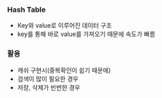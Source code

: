 ### Hash Table
- Key와 value로 이루어진 데이터 구조
- key를 통해 바로 value를 가져오기 때문에 속도가 빠름


### 활용
- 캐쉬 구현시(중복확인이 쉽기 때문에)
- 검색이 많이 필요한 경우
- 저장, 삭제가 빈번한 경우